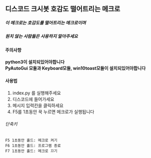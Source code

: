 ## 디스코드 크시봇 호감도 떨어트리는 메크로

##### 이 메크로는 호감도를 떨어트리는 메크로이며  
##### 원치 않는 사람들은 사용하지 말아주세요



#### 주의사항
**python3이 설치되있어야합니다**  
**PyAutoGui 모듈과 Keyboard모듈, win10toast모듈이 설치되있어야합니다**


#### 사용법

1. index.py 를 실행해주세요
2. 디스코드에 들어가세요
3. 메시지 입력칸을 클릭하세요
4. F5를 1초동안 꾹 누르면 메크로가 실행됩니다
###### 단축키
```F5 1초동안 홀드: 메크로 켜기```  
```F6 1초동안 홀드: 프로그램 종료```  
```F7 1초동안 홀드: 메크로 끄기```  
